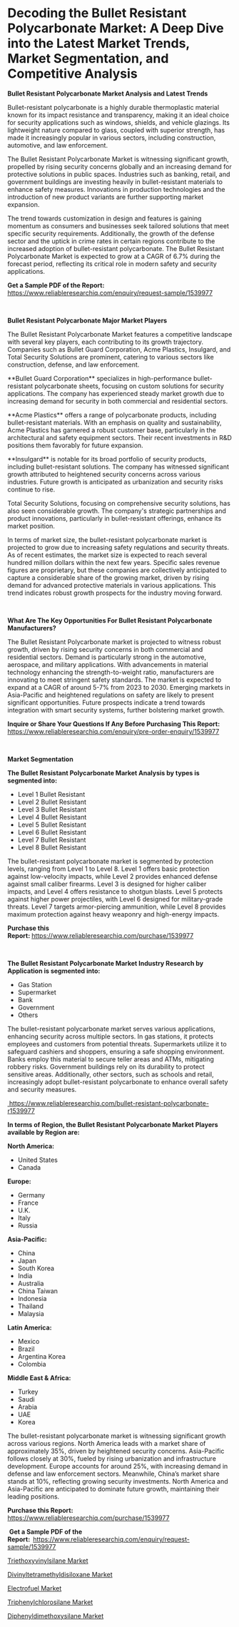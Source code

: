 <p><h1>Decoding the Bullet Resistant Polycarbonate Market: A Deep Dive into the Latest Market Trends, Market Segmentation, and Competitive Analysis</h1></p><p><strong>Bullet Resistant Polycarbonate Market Analysis and Latest Trends</strong></p>
<p><p>Bullet-resistant polycarbonate is a highly durable thermoplastic material known for its impact resistance and transparency, making it an ideal choice for security applications such as windows, shields, and vehicle glazings. Its lightweight nature compared to glass, coupled with superior strength, has made it increasingly popular in various sectors, including construction, automotive, and law enforcement.</p><p>The Bullet Resistant Polycarbonate Market is witnessing significant growth, propelled by rising security concerns globally and an increasing demand for protective solutions in public spaces. Industries such as banking, retail, and government buildings are investing heavily in bullet-resistant materials to enhance safety measures. Innovations in production technologies and the introduction of new product variants are further supporting market expansion.</p><p>The trend towards customization in design and features is gaining momentum as consumers and businesses seek tailored solutions that meet specific security requirements. Additionally, the growth of the defense sector and the uptick in crime rates in certain regions contribute to the increased adoption of bullet-resistant polycarbonate. The Bullet Resistant Polycarbonate Market is expected to grow at a CAGR of 6.7% during the forecast period, reflecting its critical role in modern safety and security applications.</p></p>
<p><strong>Get a Sample PDF of the Report:&nbsp;</strong> <a href="https://www.reliableresearchiq.com/enquiry/request-sample/1539977?utm_campaign=1170&utm_medium=2&utm_source=Github&utm_content=ia&utm_term=01042025&utm_id=bullet-resistant-polycarbonate">https://www.reliableresearchiq.com/enquiry/request-sample/1539977</a></p>
<p>&nbsp;</p>
<p><strong>Bullet Resistant Polycarbonate Major Market Players</strong></p>
<p><p>The Bullet Resistant Polycarbonate Market features a competitive landscape with several key players, each contributing to its growth trajectory. Companies such as Bullet Guard Corporation, Acme Plastics, Insulgard, and Total Security Solutions are prominent, catering to various sectors like construction, defense, and law enforcement.</p><p>**Bullet Guard Corporation** specializes in high-performance bullet-resistant polycarbonate sheets, focusing on custom solutions for security applications. The company has experienced steady market growth due to increasing demand for security in both commercial and residential sectors.</p><p>**Acme Plastics** offers a range of polycarbonate products, including bullet-resistant materials. With an emphasis on quality and sustainability, Acme Plastics has garnered a robust customer base, particularly in the architectural and safety equipment sectors. Their recent investments in R&D positions them favorably for future expansion.</p><p>**Insulgard** is notable for its broad portfolio of security products, including bullet-resistant solutions. The company has witnessed significant growth attributed to heightened security concerns across various industries. Future growth is anticipated as urbanization and security risks continue to rise.</p><p>Total Security Solutions, focusing on comprehensive security solutions, has also seen considerable growth. The company's strategic partnerships and product innovations, particularly in bullet-resistant offerings, enhance its market position.</p><p>In terms of market size, the bullet-resistant polycarbonate market is projected to grow due to increasing safety regulations and security threats. As of recent estimates, the market size is expected to reach several hundred million dollars within the next few years. Specific sales revenue figures are proprietary, but these companies are collectively anticipated to capture a considerable share of the growing market, driven by rising demand for advanced protective materials in various applications. This trend indicates robust growth prospects for the industry moving forward.</p></p>
<p>&nbsp;</p>
<p><strong>What Are The Key Opportunities For Bullet Resistant Polycarbonate Manufacturers?</strong></p>
<p><p>The Bullet Resistant Polycarbonate market is projected to witness robust growth, driven by rising security concerns in both commercial and residential sectors. Demand is particularly strong in the automotive, aerospace, and military applications. With advancements in material technology enhancing the strength-to-weight ratio, manufacturers are innovating to meet stringent safety standards. The market is expected to expand at a CAGR of around 5-7% from 2023 to 2030. Emerging markets in Asia-Pacific and heightened regulations on safety are likely to present significant opportunities. Future prospects indicate a trend towards integration with smart security systems, further bolstering market growth.</p></p>
<p><strong>Inquire or Share Your Questions If Any Before Purchasing This Report:</strong> <a href="https://www.reliableresearchiq.com/enquiry/pre-order-enquiry/1539977?utm_campaign=1170&utm_medium=2&utm_source=Github&utm_content=ia&utm_term=01042025&utm_id=bullet-resistant-polycarbonate">https://www.reliableresearchiq.com/enquiry/pre-order-enquiry/1539977</a></p>
<p>&nbsp;</p>
<p><strong>Market Segmentation</strong></p>
<p><strong>The Bullet Resistant Polycarbonate Market Analysis by types is segmented into:</strong></p>
<p><ul><li>Level 1 Bullet Resistant</li><li>Level 2 Bullet Resistant</li><li>Level 3 Bullet Resistant</li><li>Level 4 Bullet Resistant</li><li>Level 5 Bullet Resistant</li><li>Level 6 Bullet Resistant</li><li>Level 7 Bullet Resistant</li><li>Level 8 Bullet Resistant</li></ul></p>
<p><p>The bullet-resistant polycarbonate market is segmented by protection levels, ranging from Level 1 to Level 8. Level 1 offers basic protection against low-velocity impacts, while Level 2 provides enhanced defense against small caliber firearms. Level 3 is designed for higher caliber impacts, and Level 4 offers resistance to shotgun blasts. Level 5 protects against higher power projectiles, with Level 6 designed for military-grade threats. Level 7 targets armor-piercing ammunition, while Level 8 provides maximum protection against heavy weaponry and high-energy impacts.</p></p>
<p><strong>Purchase this Report:&nbsp;</strong><a href="https://www.reliableresearchiq.com/purchase/1539977?utm_campaign=1170&utm_medium=2&utm_source=Github&utm_content=ia&utm_term=01042025&utm_id=bullet-resistant-polycarbonate">https://www.reliableresearchiq.com/purchase/1539977</a></p>
<p>&nbsp;</p>
<p><strong>The Bullet Resistant Polycarbonate Market Industry Research by Application is segmented into:</strong></p>
<p><ul><li>Gas Station</li><li>Supermarket</li><li>Bank</li><li>Government</li><li>Others</li></ul></p>
<p><p>The bullet-resistant polycarbonate market serves various applications, enhancing security across multiple sectors. In gas stations, it protects employees and customers from potential threats. Supermarkets utilize it to safeguard cashiers and shoppers, ensuring a safe shopping environment. Banks employ this material to secure teller areas and ATMs, mitigating robbery risks. Government buildings rely on its durability to protect sensitive areas. Additionally, other sectors, such as schools and retail, increasingly adopt bullet-resistant polycarbonate to enhance overall safety and security measures.</p></p>
<p><a href="https://www.reliableresearchiq.com/bullet-resistant-polycarbonate-r1539977?utm_campaign=1170&utm_medium=2&utm_source=Github&utm_content=ia&utm_term=01042025&utm_id=bullet-resistant-polycarbonate">&nbsp;https://www.reliableresearchiq.com/bullet-resistant-polycarbonate-r1539977</a></p>
<p><strong>In terms of Region, the Bullet Resistant Polycarbonate Market Players available by Region are:</strong></p>
<p>
    <p> <strong> North America: </strong>
        <ul>
            <li>United States</li>
            <li>Canada</li>
        </ul>
        </p> 
    <p> <strong> Europe: </strong>
        <ul>
            <li>Germany</li>
            <li>France</li>
            <li>U.K.</li>
            <li>Italy</li>
            <li>Russia</li>
        </ul>
        </p> 
    <p> <strong> Asia-Pacific: </strong>
        <ul>
            <li>China</li>
            <li>Japan</li>
            <li>South Korea</li>
            <li>India</li>
            <li>Australia</li>
            <li>China Taiwan</li>
            <li>Indonesia</li>
            <li>Thailand</li>
            <li>Malaysia</li>
        </ul>
        </p> 
    <p> <strong> Latin America: </strong>
        <ul>
            <li>Mexico</li>
            <li>Brazil</li>
            <li>Argentina Korea</li>
            <li>Colombia</li>
        </ul>
        </p> 
    <p> <strong> Middle East & Africa: </strong>
        <ul>
            <li>Turkey</li>
            <li>Saudi</li>
            <li>Arabia</li>
            <li>UAE</li>
            <li>Korea</li>
        </ul>
    </p>
    </p>
<p><p>The bullet-resistant polycarbonate market is witnessing significant growth across various regions. North America leads with a market share of approximately 35%, driven by heightened security concerns. Asia-Pacific follows closely at 30%, fueled by rising urbanization and infrastructure development. Europe accounts for around 25%, with increasing demand in defense and law enforcement sectors. Meanwhile, China’s market share stands at 10%, reflecting growing security investments. North America and Asia-Pacific are anticipated to dominate future growth, maintaining their leading positions.</p></p>
<p><strong>Purchase this Report: </strong><a href="https://www.reliableresearchiq.com/purchase/1539977?utm_campaign=1170&utm_medium=2&utm_source=Github&utm_content=ia&utm_term=01042025&utm_id=bullet-resistant-polycarbonate">https://www.reliableresearchiq.com/purchase/1539977</a></p>
<p>&nbsp;<strong>Get a Sample PDF of the Report:&nbsp;&nbsp;</strong><a href="https://www.reliableresearchiq.com/enquiry/request-sample/1539977?utm_campaign=1170&utm_medium=2&utm_source=Github&utm_content=ia&utm_term=01042025&utm_id=bullet-resistant-polycarbonate">https://www.reliableresearchiq.com/enquiry/request-sample/1539977</a></p>
<p><strong></strong></p>
<p><p><a href="https://github.com/duskodazzi34/Market-Research-Report-List-1/blob/main/triethoxyvinylsilane-market.md?utm_campaign=1170&utm_medium=2&utm_source=Github&utm_content=ia&utm_term=01042025&utm_id=bullet-resistant-polycarbonate">Triethoxyvinylsilane Market</a></p><p><a href="https://github.com/drevertevell/Market-Research-Report-List-1/blob/main/divinyltetramethyldisiloxane-market.md?utm_campaign=1170&utm_medium=2&utm_source=Github&utm_content=ia&utm_term=01042025&utm_id=bullet-resistant-polycarbonate">Divinyltetramethyldisiloxane Market</a></p><p><a href="https://github.com/jolashta/Market-Research-Report-List-1/blob/main/electrofuel-market.md?utm_campaign=1170&utm_medium=2&utm_source=Github&utm_content=ia&utm_term=01042025&utm_id=bullet-resistant-polycarbonate">Electrofuel Market</a></p><p><a href="https://github.com/elhibacajka/Market-Research-Report-List-1/blob/main/triphenylchlorosilane-market.md?utm_campaign=1170&utm_medium=2&utm_source=Github&utm_content=ia&utm_term=01042025&utm_id=bullet-resistant-polycarbonate">Triphenylchlorosilane Market</a></p><p><a href="https://github.com/ienamoun/Market-Research-Report-List-1/blob/main/diphenyldimethoxysilane-market.md?utm_campaign=1170&utm_medium=2&utm_source=Github&utm_content=ia&utm_term=01042025&utm_id=bullet-resistant-polycarbonate">Diphenyldimethoxysilane Market</a></p></p>
